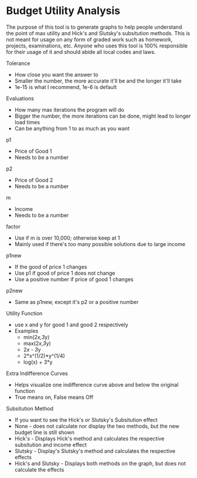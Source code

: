 # Budget Utility Analysis
The purpose of this tool is to generate graphs to help people understand the point of max utility and Hick's and Slutsky's subsitution methods. This is not meant for usage on any form of graded work such as homework, projects, examinations, etc. Anyone who uses this tool is 100% responsible for their usage of it and should abide all local codes and laws.

Tolerance
- How close you want the answer to
- Smaller the number, the more accurate it'll be and the longer it'll take
- 1e-15 is what I recommend, 1e-6 is default

Evaluations
- How many max iterations the program will do
- Bigger the number, the more iterations can be done, might lead to longer load times
- Can be anything from 1 to as much as you want

p1
- Price of Good 1
- Needs to be a number

p2
- Price of Good 2
- Needs to be a number

m
- Income
- Needs to be a number

factor
- Use if m is over 10,000; otherwise keep at 1
- Mainly used if there's too many possible solutions due to large income

p1new
- If the good of price 1 changes
- Use p1 if good of price 1 does not change
- Use a positive number if price of good 1 changes

p2new
- Same as p1new, except it's p2 or a positive number

Utility Function
- use x and y for good 1 and good 2 respectively
- Examples
	- min(2*x,3*y)
	- max(2*x,3*y)
	- 2*x - 3*y
	- 2*x^(1/2)*y^(1/4)
	- log(x) + 3*y

Extra Indifference Curves
- Helps visualize one indifference curve above and below the original function
- True means on, False means Off

Subsitution Method
- If you want to see the Hick's or Slutsky's Subsitution effect
- None - does not calculate nor display the two methods, but the new budget line is still shown
- Hick's - Displays Hick's method and calculates the respective subsitution and income effect
- Slutsky - Display's Slutsky's method and calculates the respective effects
- Hick's and Slutsky - Displays both methods on the graph, but does not calculate the effects
